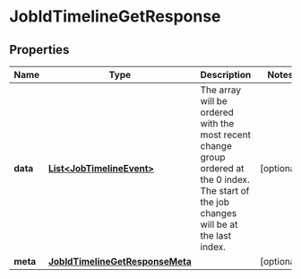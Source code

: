 

# JobIdTimelineGetResponse


## Properties

| Name | Type | Description | Notes |
|------------ | ------------- | ------------- | -------------|
|**data** | [**List&lt;JobTimelineEvent&gt;**](JobTimelineEvent.md) | The array will be ordered with the most recent change group ordered at the 0 index.   The start of the job changes will be at the last index. |  [optional] |
|**meta** | [**JobIdTimelineGetResponseMeta**](JobIdTimelineGetResponseMeta.md) |  |  [optional] |



